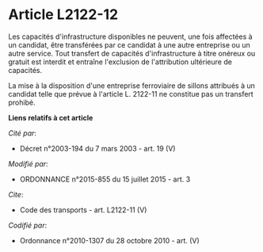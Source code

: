 # Article L2122-12

Les capacités d'infrastructure disponibles ne peuvent, une fois affectées à un candidat, être transférées par ce candidat à
une autre entreprise ou un autre service. Tout transfert de capacités d'infrastructure à titre onéreux ou gratuit est
interdit et entraîne l'exclusion de l'attribution ultérieure de capacités. 

La mise à la disposition d'une entreprise ferroviaire de sillons attribués à un candidat telle que prévue à l'article L.
2122-11 ne constitue pas un transfert prohibé.

**Liens relatifs à cet article**

_Cité par_:

  - Décret n°2003-194 du 7 mars 2003 - art. 19 (V)

_Modifié par_:

  - ORDONNANCE n°2015-855 du 15 juillet 2015 - art. 3

_Cite_:

  - Code des transports - art. L2122-11 (V)

_Codifié par_:

  - Ordonnance n°2010-1307 du 28 octobre 2010 - art. (V)
